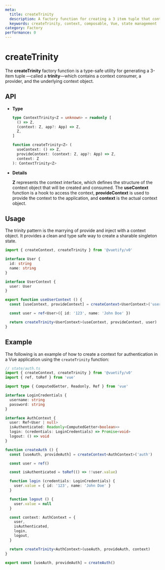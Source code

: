 ```yaml
---
meta:
  title: createTrinity
  description: A factory function for creating a 3 item tuple that contains a context consumer, a provider, and the actual context object, allowing for easy state management and sharing across components.
  keywords: createTrinity, context, composable, Vue, state management
category: Factory
performance: 0
---
```


<script setup>
  import DocsPageFeatures from '@/components/docs/DocsPageFeatures.vue'
</script>

# createTrinity

The **createTrinity** factory function is a type-safe utility for generating a 3-item tuple —called a **trinity**—which contains a context consumer, a provider, and the underlying context object.

<DocsPageFeatures />

## API

- **Type**
  ```ts
  type ContextTrinity<Z = unknown> = readonly [
    () => Z,
    (context: Z, app?: App) => Z,
    Z,
  ]

  function createTrinity<Z> (
    useContext: () => Z,
    provideContext: (context: Z, app?: App) => Z,
    context: Z
  ): ContextTrinity<Z>
  ```
- **Details**

  **Z** represents the context interface, which defines the structure of the context object that will be created and consumed. The **useContext** function is a hook to access the context, **provideContext** is used to provide the context to the application, and **context** is the actual context object.

## Usage

The trinity pattern is the marrying of provide and inject with a context object. It provides a clean and type safe way to create a sharable singleton state.

```ts
import { createContext, createTrinity } from '@vuetify/v0'

interface User {
  id: string
  name: string
}

interface UserContext {
  user: User
}

export function useUserContext () {
  const [useContext, provideContext] = createContext<UserContext>('user')

  const user = ref<User>({ id: '123', name: 'John Doe' })

  return createTrinity<UserContext>(useContext, provideContext, user)
}
```

## Example

The following is an example of how to create a context for authentication in a Vue application using the `createTrinity` function:

```ts
// state/auth.ts
import { createContext, createTrinity } from '@vuetify/v0'
import { ref, toRef } from 'vue'

import type { ComputedGetter, Readonly, Ref } from 'vue'

interface LoginCredentials {
  username: string
  password: string
}

interface AuthContext {
  user: Ref<User | null>
  isAuthenticated: Readonly<ComputedGetter<boolean>>
  login: (credentials: LoginCredentials) => Promise<void>
  logout: () => void
}

function createAuth () {
  const [useAuth, provideAuth] = createContext<AuthContext>('auth')

  const user = ref()

  const isAuthenticated = toRef(() => !!user.value)

  function login (credentials: LoginCredentials) {
    user.value = { id: '123', name: 'John Doe' }
  }

  function logout () {
    user.value = null
  }

  const context: AuthContext = {
    user,
    isAuthenticated,
    login,
    logout,
  }

  return createTrinity<AuthContext>(useAuth, provideAuth, context)
}

export const [useAuth, provideAuth] = createAuth()
```
